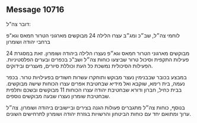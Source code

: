 ## Message 10716

דובר צה"ל:

לוחמי צה״ל, שב״כ ומג״ב עצרו הלילה 24 מבוקשים מארגוני הטרור חמאס וגא"פ ברחבי יהודה ושומרון

24 מבוקשים מארגוני הטרור חמאס וגא״פ נעצרו הלילה ביהודה ושומרון. זאת במסגרת פעילות התקפית וסיכול טרור שביצעו כוחות צה״ל ושב"כ בכפרים ובערים הפלסטיניות. הפעילות הסיכולית נמשכת כל העת וכוללת סיורים, מעצרים ובידוקים. 

במבצע בכובר שבבנימין נעצר מבוקש ותוחקרו עשרות חשודים בפעילויות טרור. בכפר נעמה, בית רימא, שוקבא ואל מידיא שבחטיבת אפרים עצרו הכוחות שישה מבוקשים.
בבית כחיל, חברון ודורא שבחטיבת יהודה עצרו הכוחות 11 מבוקשים ובשכם ותלפית שבחטיבת שומרון נעצרו שבעה מבוקשים נוספים.

בנוסף, כוחות צה״ל מתגברים פעולות הגנה בצירים וביישובים ביהודה ושומרון. צה״ל ערוך ומתואם יחד עם כוחות הביטחון והרשויות בגזרת יהודה ושומרון לתרחישים השונים.

